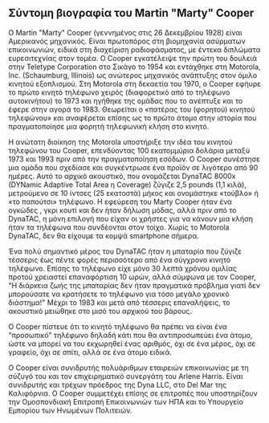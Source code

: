 ## Σύντομη βιογραφία του Martin "Marty" Cooper

Ο Martin "Marty" Cooper (γεννημένος στις 26 Δεκεμβρίου 1928) είναι Αμερικανός μηχανικός. Είναι πρωτοπόρος στη βιομηχανία ασύρματων επικοινωνιών, ειδικά στη διαχείριση
ραδιοφάσματος, με έντεκα διπλώματα ευρεσιτεχνίας στον τομέα. Ο Cooper εγκατέλειψε την πρώτη του δουλειά στην Teletype Corporation στο Σικάγο το 1954 και εντάχθηκε στη Motorola, 
Inc. (Schaumburg, Illinois) ως ανώτερος μηχανικός ανάπτυξης στον όμιλο κινητού εξοπλισμού. Στη Motorola στη δεκαετία του 1970, ο Cooper εφήυρε το πρώτο κινητό τηλέφωνο χειρός
(διαφορετικό από το τηλέφωνο αυτοκινήτου) το 1973 και ηγήθηκε της ομάδας που το ανέπτυξε και το έφερε στην αγορά το 1983. Θεωρείται ο «πατέρας του (φορητού) κινητού τηλεφώνου»
και αναφέρεται επίσης ως το πρώτο άτομο στην ιστορία που πραγματοποίησε μια φορητή τηλεφωνική κλήση στο κινητό. 

Η ανώτατη διοίκηση της Motorola υποστήριξε την ιδέα του κινητού τηλεφώνου του Cooper, επενδύοντας 100 εκατομμύρια δολάρια μεταξύ 1973 και 1993 πριν από την πραγματοποίηση εσόδων. 
Ο Cooper συνέστησε μια ομάδα που σχεδίασε και συγκέντρωσε ένα προϊόν σε λιγότερο από 90 ημέρες. Αυτό το αρχικό ακουστικό, που ονομάζεται DynaTAC 8000x (DYNamic Adaptive Total Area
η Coverage) ζύγιζε 2,5 pounds (1,1 κιλά), μετρούμενο σε 10 ίντσες (25 εκατοστά) μήκος και ονομάστηκε «τούβλο» ή «το παπούτσι» τηλέφωνο. Η εφεύρεση του Marty Cooper ήταν ένα ογκώδες
, γκρι κουτί και δεν ήταν δήλωση μόδας, αλλά πριν από το DynaTAC, η μόνη επιλογή που είχαν οι χρήστες για να κάνουν μια κλήση ήταν τα τηλέφωνα που συνδέονται στον τοίχο. Χωρίς το
Motorola DynaTAC, δεν θα είχουμε τα κομψά smartphone σήμερα.

Ένα πολύ σημαντικό μέρος του DynaTAC ήταν η μπαταρία που ζύγιζε τέσσερις έως πέντε φορές περισσότερο από ένα σύγχρονο κινητό τηλέφωνο. Επίσης το τηλέφωνο είχε μόνο 30 λεπτά χρόνου
ομιλίας προτού χρειαστεί επαναφόρτιση 10 ωρών, αλλά σύμφωνα με τον Cooper, "Η διάρκεια ζωής της μπαταρίας δεν ήταν πραγματικά πρόβλημα γιατί δεν μπορούσατε να κρατήσετε το
τηλέφωνο για τόσο μεγάλο χρονικό διάστημα!" Μέχρι το 1983 και μετά από τέσσερις επαναλήψεις, το ακουστικό μειώθηκε στο μισό του αρχικού του βάρους.

Ο Cooper πίστευε ότι το κινητό τηλέφωνο θα πρέπει να είναι ένα "προσωπικό" τηλέφωνο δηλαδή κάτι που θα αντιπροσωπεύει ένα άτομο, ώστε να μπορεί να του εκχωρηθεί ένας αριθμός,
όχι σε ένα μέρος, όχι σε γραφείο, όχι σε σπίτι, αλλά σε ένα άτομο ειδικά.

Ο Cooper είναι συνιδρυτής πολυάριθμων εταιρειών επικοινωνίας με τη σύζυγό του και τον επιχειρηματικό συνεργάτη του Arlene Harris. Είναι συνιδρυτής και τρέχων πρόεδρος της Dyna 
LLC, στο Del Mar της Καλιφόρνια. Ο Cooper συμμετέχει επίσης σε επιτροπές που υποστηρίζουν την Ομοσπονδιακή Επιτροπή Επικοινωνιών των ΗΠΑ και το Υπουργείο Εμπορίου των Ηνωμένων
Πολιτειών.
